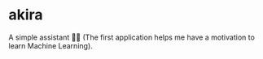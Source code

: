# akira

A simple assistant 👰🏻 (The first application helps me have a motivation to learn Machine Learning).
